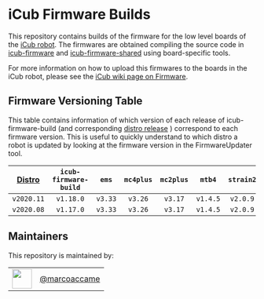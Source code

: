# iCub Firmware Builds

This repository contains builds of the firmware for the low level boards of the [iCub robot](http://icub.org/). 
The firmwares are obtained compiling the source code in [icub-firmware](https://github.com/robotology/icub-firmware) and [icub-firmware-shared](https://github.com/robotology/icub-firmware-shared) using board-specific tools.

For more information on how to upload this firmwares to the boards in the iCub robot, please see the [iCub wiki page on Firmware](http://wiki.icub.org/wiki/Firmware).

## Firmware Versioning Table 

This table contains information of which version of each release of icub-firmware-build (and corresponding [distro release](https://icub-tech-iit.github.io/documentation/sw_versioning_table/) ) correspond to each firmware version. This is useful to quickly understand to which distro a robot is updated by looking at the firmware version in the FirmwareUpdater tool. 

| [Distro](https://icub-tech-iit.github.io/documentation/sw_versioning_table/) | `icub-firmware-build` | `ems`   | `mc4plus` | `mc2plus`  | `mtb4`   | `strain2` | `2foc`   | `rfe`    | `canprot` | 
|:----------------------------------------------------------------------------:|:---------------------:|:-------:|:---------:|:----------:|:--------:|:---------:|:--------:|:--------:|:---------:| 
| `v2020.11`                                                                   | `v1.18.0`             | `v3.33` | `v3.26`   | `v3.17`    | `v1.4.5` | `v2.0.9`  | `v2.3.3` | `v1.2.0` | `v2.0`    |
| `v2020.08`                                                                   | `v1.17.0`             | `v3.33` | `v3.26`   | `v3.17`    | `v1.4.5` | `v2.0.9`  | `v2.3.3` | `v1.2.0` | `v2.0`    | 


## Maintainers
This repository is maintained by:

| | |
|:---:|:---:|
| [<img src="https://github.com/marcoaccame.png" width="40">](https://github.com/marcoaccame) | [@marcoaccame](https://github.com/marcoaccame) |
